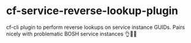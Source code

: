 # cf-service-reverse-lookup-plugin
cf-cli plugin to perform reverse lookups on service instance GUIDs. Pairs nicely with problematic BOSH service instances 👌👩‍🍳
